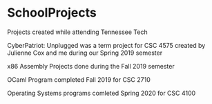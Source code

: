 # SchoolProjects
Projects created while attending Tennessee Tech

CyberPatriot: Unplugged was a term project for CSC 4575 created by Julienne Cox and me during our Spring 2019 semester

x86 Assembly Projects done during the Fall 2019 semester

OCaml Program completed Fall 2019 for CSC 2710

Operating Systems programs comleted Spring 2020 for CSC 4100